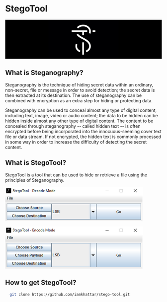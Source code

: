 # StegoTool
![StegoTool](assets/stegotool-banner-small.jpg)

## What is Steganography?
Steganography is the technique of hiding secret data within an ordinary, non-secret, file or message in order to avoid detection; the secret data is then extracted at its destination. The use of steganography can be combined with encryption as an extra step for hiding or protecting data.

Steganography can be used to conceal almost any type of digital content, including text, image, video or audio content; the data to be hidden can be hidden inside almost any other type of digital content. The content to be concealed through steganography -- called hidden text -- is often encrypted before being incorporated into the innocuous-seeming cover text file or data stream. If not encrypted, the hidden text is commonly processed in some way in order to increase the difficulty of detecting the secret content. 

## What is StegoTool?
StegoTool is a tool that can be used to hide or retrieve a file using the principles of Steganography.

![StegoTool Decode Mode](assets/stegotool-decodemode.PNG)

![StegoTool Encode Mode](assets/stegotool-encodemode.PNG) 

## How to get StegoTool?
```bash
  git clone https://github.com/iamkhattar/stego-tool.git
```

